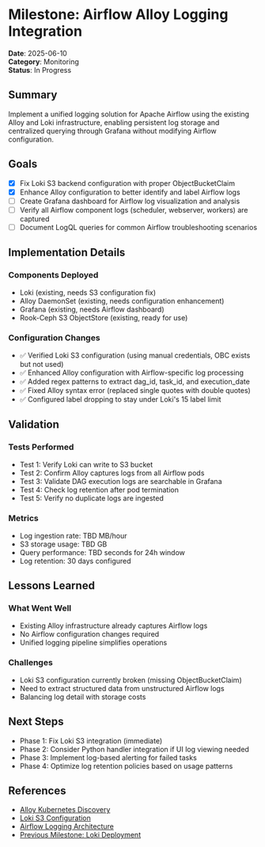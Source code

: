 # Milestone: Airflow Alloy Logging Integration

**Date**: 2025-06-10  
**Category**: Monitoring  
**Status**: In Progress

## Summary

Implement a unified logging solution for Apache Airflow using the existing Alloy and Loki infrastructure, enabling persistent log storage and centralized querying through Grafana without modifying Airflow configuration.

## Goals

- [x] Fix Loki S3 backend configuration with proper ObjectBucketClaim
- [x] Enhance Alloy configuration to better identify and label Airflow logs
- [ ] Create Grafana dashboard for Airflow log visualization and analysis
- [ ] Verify all Airflow component logs (scheduler, webserver, workers) are captured
- [ ] Document LogQL queries for common Airflow troubleshooting scenarios

## Implementation Details

### Components Deployed
- Loki (existing, needs S3 configuration fix)
- Alloy DaemonSet (existing, needs configuration enhancement)
- Grafana (existing, needs Airflow dashboard)
- Rook-Ceph S3 ObjectStore (existing, ready for use)

### Configuration Changes
- ✅ Verified Loki S3 configuration (using manual credentials, OBC exists but not used)
- ✅ Enhanced Alloy configuration with Airflow-specific log processing
- ✅ Added regex patterns to extract dag_id, task_id, and execution_date
- ✅ Fixed Alloy syntax error (replaced single quotes with double quotes)
- ✅ Configured label dropping to stay under Loki's 15 label limit

## Validation

### Tests Performed
- Test 1: Verify Loki can write to S3 bucket
- Test 2: Confirm Alloy captures logs from all Airflow pods
- Test 3: Validate DAG execution logs are searchable in Grafana
- Test 4: Check log retention after pod termination
- Test 5: Verify no duplicate logs are ingested

### Metrics
- Log ingestion rate: TBD MB/hour
- S3 storage usage: TBD GB
- Query performance: TBD seconds for 24h window
- Log retention: 30 days configured

## Lessons Learned

### What Went Well
- Existing Alloy infrastructure already captures Airflow logs
- No Airflow configuration changes required
- Unified logging pipeline simplifies operations

### Challenges
- Loki S3 configuration currently broken (missing ObjectBucketClaim)
- Need to extract structured data from unstructured Airflow logs
- Balancing log detail with storage costs

## Next Steps

- Phase 1: Fix Loki S3 integration (immediate)
- Phase 2: Consider Python handler integration if UI log viewing needed
- Phase 3: Implement log-based alerting for failed tasks
- Phase 4: Optimize log retention policies based on usage patterns

## References

- [Alloy Kubernetes Discovery](https://grafana.com/docs/alloy/latest/reference/components/discovery.kubernetes/)
- [Loki S3 Configuration](https://grafana.com/docs/loki/latest/storage/#s3)
- [Airflow Logging Architecture](https://airflow.apache.org/docs/apache-airflow/stable/administration-and-deployment/logging-monitoring/logging-architecture.html)
- [Previous Milestone: Loki Deployment](./2025-06-10-loki-deployment.md)